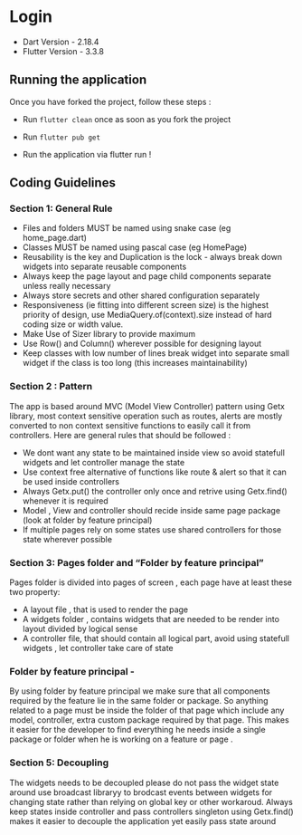 # Login

- Dart Version - 2.18.4
- Flutter Version - 3.3.8

## 

## Running the application

Once you have forked the project, follow these steps :

- Run `flutter clean` once as soon as you fork the project
- Run `flutter pub get`

- Run the application via flutter run !

## 

## Coding Guidelines

### 

### Section 1: General Rule

- Files and folders MUST be named using snake case (eg home_page.dart)
- Classes MUST be named using pascal case (eg HomePage)
- Reusability is the key and Duplication is the lock - always break down widgets into separate reusable components
- Always keep the page layout and page child components separate unless really necessary
- Always store secrets and other shared configuration separately
- Responsiveness (ie fitting into different screen size) is the
highest priority of design, use MediaQuery.of(context).size instead of
hard coding size or width value.
- Make Use of Sizer library to provide maximum
- Use Row() and Column() wherever possible for designing layout
- Keep classes with low number of lines break widget into separate
small widget if the class is too long (this increases maintainability)

### 

### Section 2 : Pattern

The app is based around MVC (Model View Controller) 
pattern using Getx library, most context sensitive operation such as 
routes, alerts are mostly converted to non context sensitive functions 
to easily call it from controllers. Here are general rules that should 
be followed :

- We dont want any state to be maintained inside view so avoid statefull widgets and let controller manage the state
- Use context free alternative of functions like route & alert so that it can be used inside controllers
- Always Getx.put() the controller only once and retrive using Getx.find() whenever it is required
- Model , View and controller should recide inside same page package (look at folder by feature principal)
- If multiple pages rely on some states use shared controllers for those state wherever possible

### 


### Section 3: Pages folder and “Folder by feature principal”

Pages folder is divided into pages of screen , each page have at least these two property:

- A layout file , that is used to render the page
- A widgets folder , contains widgets that are needed to be render into layout divided by logical sense
- A controller file, that should contain all logical part, avoid using statefull widgets , let controller take care of state

### 

### Folder by feature principal -

By using folder by feature principal we make sure that all
 components required by the feature lie in the same folder or package. 
So anything related to a page must be inside the folder of that page 
which include any model, controller, extra custom package required by 
that page. This makes it easier for the developer to find everything he 
needs inside a single package or folder when he is working on a feature 
or page .

### 

### Section 5: Decoupling

The widgets needs to be decoupled please do not pass the 
widget state around use broadcast libraryy to brodcast events between 
widgets for changing state rather than relying on global key or other 
workaroud. Always keep states inside controller and pass controllers 
singleton using Getx.find() makes it easier to decouple the application 
yet easily pass state around
